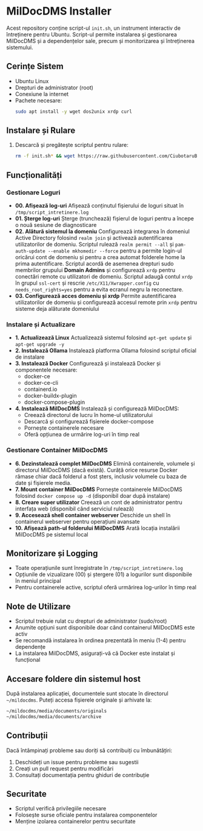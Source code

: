 # MilDocDMS Installer

Acest repository conține script-ul `init.sh`, un instrument interactiv de întreținere pentru Ubuntu. Script-ul permite instalarea și gestionarea MilDocDMS și a dependențelor sale, precum și monitorizarea și întreținerea sistemului.

## Cerințe Sistem
- Ubuntu Linux
- Drepturi de administrator (root)
- Conexiune la internet
- Pachete necesare:
  ```bash
  sudo apt install -y wget dos2unix xrdp curl
  ```

## Instalare și Rulare

1. Descarcă și pregătește scriptul pentru rulare:
   ```bash
   rm -f init.sh* && wget https://raw.githubusercontent.com/CiubotaruBogdan/dms/main/init.sh && dos2unix init.sh && chmod +x init.sh && sudo ./init.sh
   ```

## Funcționalități

### Gestionare Loguri
- **00. Afișează log-uri**
  Afișează conținutul fișierului de loguri situat în `/tmp/script_intretinere.log`
- **01. Șterge log-uri**
  Șterge (trunchează) fișierul de loguri pentru a începe o nouă sesiune de diagnosticare
- **02. Alătură sistemul la domeniu**
  Configurează integrarea în domeniul Active Directory folosind `realm join` și
  activează autentificarea utilizatorilor de domeniu. Scriptul rulează
  `realm permit --all` și `pam-auth-update --enable mkhomedir --force` pentru a
  permite login-ul oricărui cont de domeniu și pentru a crea automat folderele
  home la prima autentificare. Scriptul acordă de asemenea drepturi sudo
  membrilor grupului **Domain Admins** și configurează `xrdp` pentru conectări
  remote cu utilizatori de domeniu. Scriptul adaugă contul `xrdp` în grupul
  `ssl-cert` și rescrie `/etc/X11/Xwrapper.config` cu `needs_root_rights=yes`
  pentru a evita ecranul negru la reconectare.
- **03. Configurează acces domeniu și xrdp**
  Permite autentificarea utilizatorilor de domeniu și configurează accesul
  remote prin `xrdp` pentru sisteme deja alăturate domeniului

### Instalare și Actualizare
- **1. Actualizează Linux**
  Actualizează sistemul folosind `apt-get update` și `apt-get upgrade -y`
- **2. Instalează Ollama**
  Instalează platforma Ollama folosind scriptul oficial de instalare
- **3. Instalează Docker**
  Configurează și instalează Docker și componentele necesare:
  - docker-ce
  - docker-ce-cli
  - containerd.io
  - docker-buildx-plugin
  - docker-compose-plugin
- **4. Instalează MilDocDMS**
  Instalează și configurează MilDocDMS:
  - Creează directorul de lucru în home-ul utilizatorului
  - Descarcă și configurează fișierele docker-compose
  - Pornește containerele necesare
  - Oferă opțiunea de urmărire log-uri în timp real

### Gestionare Container MilDocDMS
- **6. Dezinstalează complet MilDocDMS**
  Elimină containerele, volumele și directorul MilDocDMS (dacă există). Curăță orice resurse Docker rămase chiar dacă folderul a fost șters, inclusiv volumele cu baza de date și fișierele media.
- **7. Mount container MilDocDMS**
  Pornește containerele MilDocDMS folosind `docker compose up -d` (disponibil doar după instalare)
- **8. Creare super utilizator**
  Creează un cont de administrator pentru interfața web (disponibil când serviciul rulează)
- **9. Accesează shell container webserver**
  Deschide un shell în containerul webserver pentru operațiuni avansate
- **10. Afișează path-ul folderului MilDocDMS**
  Arată locația instalării MilDocDMS pe sistemul local

## Monitorizare și Logging

- Toate operațiunile sunt înregistrate în `/tmp/script_intretinere.log`
- Opțiunile de vizualizare (00) și ștergere (01) a logurilor sunt disponibile în meniul principal
- Pentru containerele active, scriptul oferă urmărirea log-urilor în timp real

## Note de Utilizare

- Scriptul trebuie rulat cu drepturi de administrator (sudo/root)
- Anumite opțiuni sunt disponibile doar când containerul MilDocDMS este activ
- Se recomandă instalarea în ordinea prezentată în meniu (1-4) pentru dependențe
- La instalarea MilDocDMS, asigurați-vă că Docker este instalat și funcțional

## Accesare foldere din sistemul host

După instalarea aplicației, documentele sunt stocate în directorul `~/mildocdms`. Puteți accesa fișierele originale și arhivate la:

```bash
~/mildocdms/media/documents/originals
~/mildocdms/media/documents/archive
```


## Contribuții

Dacă întâmpinați probleme sau doriți să contribuiți cu îmbunătățiri:
1. Deschideți un issue pentru probleme sau sugestii
2. Creați un pull request pentru modificări
3. Consultați documentația pentru ghiduri de contribuție

## Securitate

- Scriptul verifică privilegiile necesare
- Folosește surse oficiale pentru instalarea componentelor
- Menține izolarea containerelor pentru securitate
